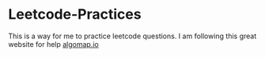 # Leetcode-Practices

This is a way for me to practice leetcode questions. I am following this great website for help [algomap.io](URL)
